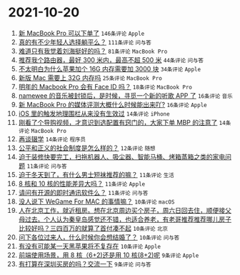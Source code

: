 # 2021-10-20

1. [新 MacBook Pro 可以下单了](https://www.v2ex.com/t/809064) `146条评论` `Apple`
1. [真的有不少年轻人选择躺平么？](https://www.v2ex.com/t/809069) `111条评论` `问与答`
1. [难道只有我觉着刘海挺好的吗？](https://www.v2ex.com/t/809060) `81条评论` `MacBook Pro`
1. [推荐我个路由器，最好 300 米内，最高不超 500 米](https://www.v2ex.com/t/809057) `44条评论` `问与答`
1. [不太明白为什么苹果加个 16G 内存需要加 3000 块](https://www.v2ex.com/t/809174) `34条评论` `Apple`
1. [新版 Mac 需要上 32G 内存吗](https://www.v2ex.com/t/809122) `25条评论` `MacBook Pro`
1. [明年的 Macbook Pro 会有 Face ID 吗？](https://www.v2ex.com/t/809118) `18条评论` `MacBook Pro`
1. [namewee 的音乐被封锁后，是时候，寻觅一个新的听歌 APP 了](https://www.v2ex.com/t/809130) `16条评论` `音乐`
1. [新 MacBook Pro 的媒体评测大概什么时候能出来吖?](https://www.v2ex.com/t/809056) `16条评论` `Apple`
1. [iOS 里的触发地理围栏从来没有生效过](https://www.v2ex.com/t/809135) `14条评论` `iPhone`
1. [刚看了个导购视频，才意识到选配置有窍门的，大家下单 MBP 的注意了](https://www.v2ex.com/t/809101) `14条评论` `MacBook Pro`
1. [再谈辍学](https://www.v2ex.com/t/809074) `14条评论` `程序员`
1. [公平和正义的社会制度是怎么样的？](https://www.v2ex.com/t/809109) `12条评论` `随想`
1. [迫于装修快要完工，扫拖机器人、吸尘器、智能马桶、烤箱蒸箱之类的家电问题](https://www.v2ex.com/t/809155) `11条评论` `问与答`
1. [迫于冬天到了，有什么男士短袜推荐的嘛？](https://www.v2ex.com/t/809119) `11条评论` `生活`
1. [8 核和 10 核的性能差异大吗？](https://www.v2ex.com/t/809088) `11条评论` `Apple`
1. [请问有开源的即时通讯软件么？](https://www.v2ex.com/t/809059) `11条评论` `问与答`
1. [没人说下 WeGame For MAC 的事情嘛？](https://www.v2ex.com/t/809162) `10条评论` `macOS`
1. [人在北京工作，就近租房。想在北京周边买个房子，周六日回去住，顺便接父母过去。个人认为秦皇岛感觉还不错，也适合养老，有老哥推荐推荐哪儿房子比较好吗？三四百万的就算了首付凑不起](https://www.v2ex.com/t/809160) `10条评论` `北京`
1. [问下各位过来人，什么时候你会想结婚了？](https://www.v2ex.com/t/809142) `10条评论` `问与答`
1. [有没有可能某一天黑苹果将不复存在](https://www.v2ex.com/t/809105) `10条评论` `Apple`
1. [前端使用场景，用 8 核（6+2)还是用 10 核(8+2)呢](https://www.v2ex.com/t/809151) `9条评论` `Apple`
1. [有打算在深圳买房的吗？交流一下](https://www.v2ex.com/t/809079) `9条评论` `问与答`
